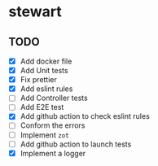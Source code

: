 # stewart

## TODO

- [x] Add docker file
- [x] Add Unit tests
- [x] Fix prettier
- [x] Add eslint rules
- [ ] Add Controller tests
- [ ] Add E2E test
- [x] Add github action to check eslint rules
- [ ] Conform the errors
- [ ] Implement `zot`
- [ ] Add github action to launch tests
- [x] Implement a logger
